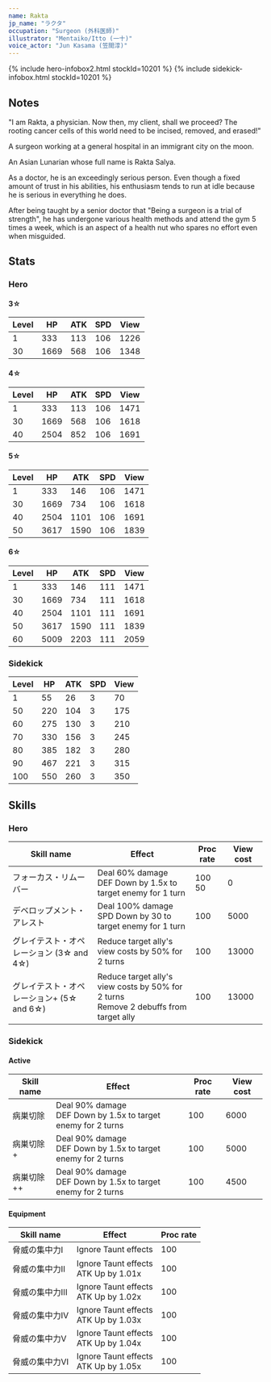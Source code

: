 ```yaml
---
name: Rakta
jp_name: "ラクタ"
occupation: "Surgeon (外科医師)"
illustrator: "Mentaiko/Itto (一十)"
voice_actor: "Jun Kasama (笠間淳)"
---
```


{% include hero-infobox2.html stockId=10201 %}
{% include sidekick-infobox.html stockId=10201 %}

## Notes

"I am Rakta, a physician. Now then, my client, shall we proceed? The rooting cancer cells of this world need to be incised, removed, and erased!"

A surgeon working at a general hospital in an immigrant city on the moon.

An Asian Lunarian whose full name is Rakta Salya.

As a doctor, he is an exceedingly serious person. Even though a fixed amount of trust in his abilities, his enthusiasm tends to run at idle because he is serious in everything he does.

After being taught by a senior doctor that "Being a surgeon is a trial of strength", he has undergone various health methods and attend the gym 5 times a week, which is an aspect of a health nut who spares no effort even when misguided.

## Stats

### Hero

#### 3☆

| Level 	| HP   	| ATK  	| SPD 	| View 	|
|-------	|------	|------	|-----	|------	|
| 1     	| 333  	| 113  	| 106 	| 1226 	|
| 30    	| 1669 	| 568 	| 106 	| 1348 	|

#### 4☆

| Level 	| HP   	| ATK  	| SPD 	| View 	|
|-------	|------	|------	|-----	|------	|
| 1     	| 333  	| 113  	| 106 	| 1471 	|
| 30    	| 1669 	| 568 	| 106 	| 1618 	|
| 40    	| 2504 	| 852 	| 106 	| 1691 	|

#### 5☆

| Level 	| HP   	| ATK  	| SPD 	| View 	|
|-------	|------	|------	|-----	|------	|
| 1     	| 333  	| 146  	| 106 	| 1471 	|
| 30    	| 1669 	| 734 	| 106 	| 1618 	|
| 40    	| 2504 	| 1101 	| 106 	| 1691 	|
| 50    	| 3617 	| 1590 	| 106 	| 1839 	|

#### 6☆

| Level 	| HP   	| ATK  	| SPD 	| View 	|
|-------	|------	|------	|-----	|------	|
| 1     	| 333  	| 146  	| 111 	| 1471 	|
| 30    	| 1669 	| 734 	| 111 	| 1618 	|
| 40    	| 2504 	| 1101 	| 111 	| 1691 	|
| 50    	| 3617 	| 1590 	| 111 	| 1839 	|
| 60    	| 5009 	| 2203 	| 111 	| 2059 	|

### Sidekick

| Level 	| HP   	| ATK  	| SPD 	| View 	|
|-------	|------	|------	|-----	|------	|
| 1     	| 55  	| 26  	| 3    	| 70   	|
| 50    	| 220 	| 104  	| 3   	| 175 	|
| 60    	| 275 	| 130  	| 3   	| 210 	|
| 70    	| 330 	| 156 	| 3    	| 245 	|
| 80    	| 385 	| 182 	| 3    	| 280   |
| 90    	| 467 	| 221 	| 3    	| 315 	|
| 100    	| 550 	| 260 	| 3    	| 350 	|

## Skills

### Hero

| Skill name                                	| Effect                                               	| Proc rate 	| View cost 	|
|-------------------------------------------	|------------------------------------------------------	|-----------	|-----------	|
| フォーカス・リムーバー                      	| Deal 60% damage<br>DEF Down by 1.5x to target enemy for 1 turn   	| 100<br>50       	| 0         	|
| デベロップメント・アレスト                   	| Deal 100% damage<br>SPD Down by 30 to target enemy for 1 turn 	| 100       	| 5000      	|
| グレイテスト・オペレーション (3☆ and 4☆) 	| Reduce target ally's view costs by 50% for 2 turns    	| 100       	| 13000      	|
| グレイテスト・オペレーション+ (5☆ and 6☆) 	| Reduce target ally's view costs by 50% for 2 turns<br>Remove 2 debuffs from target ally    	| 100       	| 13000      	|
  
### Sidekick

#### Active

| Skill name       	| Effect                                               	| Proc rate 	| View cost 	|
|------------------	|------------------------------------------------------	|-----------	|-----------	|
| 病巣切除   	| Deal 90% damage<br>DEF Down by 1.5x to target enemy for 2 turns 	| 100       	| 6000      	|
| 病巣切除+  	| Deal 90% damage<br>DEF Down by 1.5x to target enemy for 2 turns 	| 100       	| 5000      	|
| 病巣切除++ 	| Deal 90% damage<br>DEF Down by 1.5x to target enemy for 2 turns 	| 100       	| 4500      	|

#### Equipment

| Skill name       	| Effect                                               	| Proc rate 	|
|------------------	|------------------------------------------------------	|-----------	|
| 脅威の集中力Ⅰ   | Ignore Taunt effects 	| 100       	|
| 脅威の集中力Ⅱ  	| Ignore Taunt effects<br>ATK Up by 1.01x 	| 100       	|
| 脅威の集中力Ⅲ 	| Ignore Taunt effects<br>ATK Up by 1.02x 	| 100       	|
| 脅威の集中力Ⅳ 	| Ignore Taunt effects<br>ATK Up by 1.03x 	| 100       	|
| 脅威の集中力Ⅴ 	| Ignore Taunt effects<br>ATK Up by 1.04x 	| 100       	|
| 脅威の集中力Ⅵ 	| Ignore Taunt effects<br>ATK Up by 1.05x 	| 100       	|

